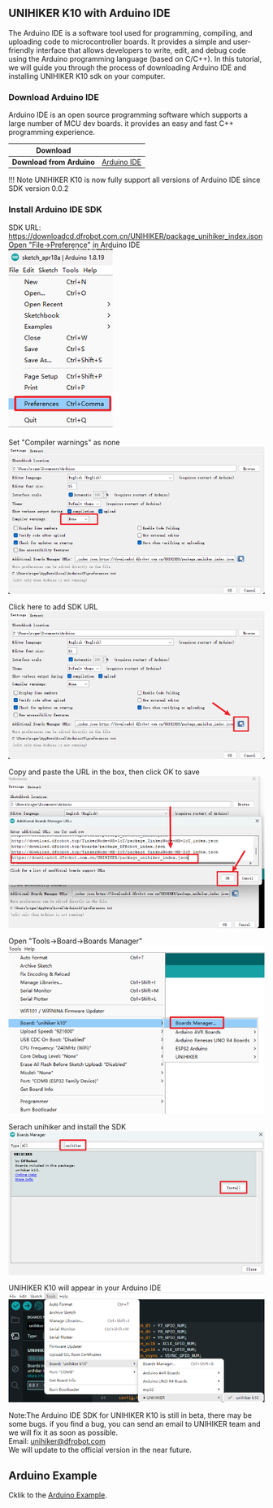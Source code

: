 ## **UNIHIKER K10 with Arduino IDE**
The Arduino IDE is a software tool used for programming, compiling, and uploading code to microcontroller boards. It provides a simple and user-friendly interface that allows developers to write, edit, and debug code using the Arduino programming language (based on C/C++).
In this tutorial, we will guide you through the process of downloading Arduino IDE and installing UNIHIKER K10 sdk on your computer.

### **Download Arduino IDE**
Arduino IDE is an open source programming software which supports a large number of MCU dev boards. it provides an easy and fast C++ programming experience.

| **Download** |  |
| --- | --- |
| **Download from Arduino** | [Arduino IDE](https://www.arduino.cc/en/software/) |

!!! Note 
    UNIHIKER K10 is now fully support all versions of Arduino IDE since SDK version 0.0.2

### **Install Arduino IDE SDK**

SDK URL:
https://downloadcd.dfrobot.com.cn/UNIHIKER/package_unihiker_index.json<br/>
Open "File->Preference" in Arduino IDE<br/>
![image.png](img/gettingstarted_arduinoide/IDESDK1.png) 

Set "Compiler warnings" as none<br/>
![image.png](img/gettingstarted_arduinoide/IDESDK2.png) 

Click here to add SDK URL<br/>
![image.png](img/gettingstarted_arduinoide/IDESDK3.png) 

Copy and paste the URL in the box, then click OK to save<br/>
![image.png](img/gettingstarted_arduinoide/IDESDK4.png) 

Open "Tools->Board->Boards Manager"<br/>
![image.png](img/gettingstarted_arduinoide/IDESDK5.png)

Serach unihiker and install the SDK<br/>
![image.png](img/gettingstarted_arduinoide/IDESDK6.png)

UNIHIKER K10 will appear in your Arduino IDE<br/>
![image.png](img/gettingstarted_arduinoide/IDESDK7.png)

Note:The Arduino IDE SDK for UNIHIKER K10 is still in beta, there may be some bugs. if you find a bug, you can send an email to UNIHIKER team and we will fix it as soon as possible.<br/>
Email: unihiker@dfrobot.com<br/>
We will update to the official version in the near future.

## **Arduino Example**
Cklik to the [Arduino Example](https://www.unihiker.com/wiki/K10/Examples/examples_arduinoide/).